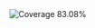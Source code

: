 <!-- Coverage Badge -->
<img src="https://img.shields.io/badge/Coverage-83.08%25-yellow" alt="Coverage 83.08%">